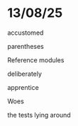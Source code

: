 # 13/08/25

accustomed

parentheses

Reference modules

deliberately

apprentice

Woes

the tests lying around
